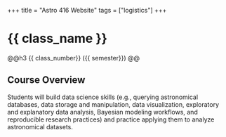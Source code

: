 +++
title = "Astro 416 Website"
tags = ["logistics"]
+++

# {{ class_name }}
@@h3 {{ class_number}}  ({{ semester}}) @@

## Course Overview
Students will build data science skills (e.g., querying astronomical databases, data storage and manipulation, data visualization, exploratory and explanatory data analysis, Bayesian modeling workflows, and reproducible research practices) and practice applying them to analyze astronomical datasets.
